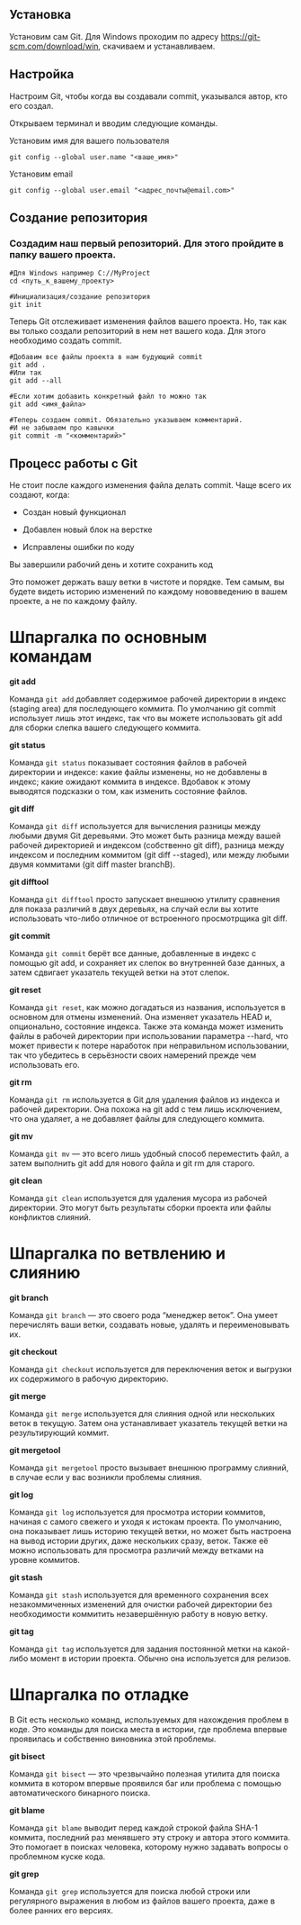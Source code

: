 ## Установка
Установим сам Git. Для Windows проходим по адресу https://git-scm.com/download/win, скачиваем и устанавливаем.

## Настройка
Настроим Git, чтобы когда вы создавали commit, указывался автор, кто его создал.

Открываем терминал и вводим следующие команды.

Установим имя для вашего пользователя
```
git config --global user.name "<ваше_имя>"
```

Установим email
```
git config --global user.email "<адрес_почты@email.com>"
```

## Создание репозитория

### Создадим наш первый репозиторий. Для этого пройдите в папку вашего проекта.
```
#Для Windows например С://MyProject
cd <путь_к_вашему_проекту>

#Инициализация/создание репозитория
git init
```
Теперь Git отслеживает изменения файлов вашего проекта. Но, так как вы только создали репозиторий в нем нет вашего кода. Для этого необходимо создать commit.
```
#Добавим все файлы проекта в нам будующий commit
git add .
#Или так
git add --all
```
```
#Если хотим добавить конкретный файл то можно так
git add <имя_файла> 
```
```
#Теперь создаем commit. Обязательно указываем комментарий.
#И не забываем про кавычки
git commit -m "<комментарий>"
```

## Процесс работы с Git
Не стоит после каждого изменения файла делать commit. Чаще всего их создают, когда:

* Создан новый функционал

* Добавлен новый блок на верстке

* Исправлены ошибки по коду

Вы завершили рабочий день и хотите сохранить код

Это поможет держать вашу ветки в чистоте и порядке. Тем самым, вы будете видеть историю изменений по каждому нововведению в вашем проекте, а не по каждому файлу.

# Шпаргалка по основным командам

****git add****

Команда ```git add``` добавляет содержимое рабочей директории в индекс (staging area) для последующего коммита. По умолчанию git commit использует лишь этот индекс, так что вы можете использовать git add для сборки слепка вашего следующего коммита.

****git status****

Команда ```git status``` показывает состояния файлов в рабочей директории и индексе: какие файлы изменены, но не добавлены в индекс; какие ожидают коммита в индексе. Вдобавок к этому выводятся подсказки о том, как изменить состояние файлов.

****git diff****

Команда ```git diff``` используется для вычисления разницы между любыми двумя Git деревьями. Это может быть разница между вашей рабочей директорией и индексом (собственно git diff), разница между индексом и последним коммитом (git diff --staged), или между любыми двумя коммитами (git diff master branchB).

****git difftool****

Команда ```git difftool``` просто запускает внешнюю утилиту сравнения для показа различий в двух деревьях, на случай если вы хотите использовать что-либо отличное от встроенного просмотрщика git diff.

****git commit****

Команда ```git commit``` берёт все данные, добавленные в индекс с помощью git add, и сохраняет их слепок во внутренней базе данных, а затем сдвигает указатель текущей ветки на этот слепок.

****git reset****

Команда ```git reset```, как можно догадаться из названия, используется в основном для отмены изменений. Она изменяет указатель HEAD и, опционально, состояние индекса. Также эта команда может изменить файлы в рабочей директории при использовании параметра --hard, что может привести к потере наработок при неправильном использовании, так что убедитесь в серьёзности своих намерений прежде чем использовать его.

****git rm****

Команда ```git rm``` используется в Git для удаления файлов из индекса и рабочей директории. Она похожа на git add с тем лишь исключением, что она удаляет, а не добавляет файлы для следующего коммита.

****git mv****

Команда ```git mv``` — это всего лишь удобный способ переместить файл, а затем выполнить git add для нового файла и git rm для старого.

****git clean****

Команда ```git clean``` используется для удаления мусора из рабочей директории. Это могут быть результаты сборки проекта или файлы конфликтов слияний.

# Шпаргалка по ветвлению и слиянию
****git branch****

Команда ```git branch``` — это своего рода “менеджер веток”. Она умеет перечислять ваши ветки, создавать новые, удалять и переименовывать их.

****git checkout****

Команда ```git checkout``` используется для переключения веток и выгрузки их содержимого в рабочую директорию.

****git merge****

Команда ```git merge``` используется для слияния одной или нескольких веток в текущую. Затем она устанавливает указатель текущей ветки на результирующий коммит.

****git mergetool****

Команда ```git mergetool``` просто вызывает внешнюю программу слияний, в случае если у вас возникли проблемы слияния.

****git log****

Команда ```git log``` используется для просмотра истории коммитов, начиная с самого свежего и уходя к истокам проекта. По умолчанию, она показывает лишь историю текущей ветки, но может быть настроена на вывод истории других, даже нескольких сразу, веток. Также её можно использовать для просмотра различий между ветками на уровне коммитов.

****git stash****

Команда ```git stash``` используется для временного сохранения всех незакоммиченных изменений для очистки рабочей директории без необходимости коммитить незавершённую работу в новую ветку.

****git tag****

Команда ```git tag``` используется для задания постоянной метки на какой-либо момент в истории проекта. Обычно она используется для релизов.

# Шпаргалка по отладке
В Git есть несколько команд, используемых для нахождения проблем в коде. Это команды для поиска места в истории, где проблема впервые проявилась и собственно виновника этой проблемы.

****git bisect****

Команда ```git bisect``` — это чрезвычайно полезная утилита для поиска коммита в котором впервые проявился баг или проблема с помощью автоматического бинарного поиска.

****git blame****

Команда ```git blame``` выводит перед каждой строкой файла SHA-1 коммита, последний раз менявшего эту строку и автора этого коммита. Это помогает в поисках человека, которому нужно задавать вопросы о проблемном куске кода.

****git grep****

Команда ```git grep``` используется для поиска любой строки или регулярного выражения в любом из файлов вашего проекта, даже в более ранних его версиях.

